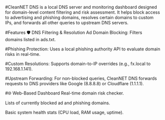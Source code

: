 #CleanNET DNS is a local DNS server and monitoring dashboard designed for domain-level content filtering and risk assessment. It helps block access to advertising and phishing domains, resolves certain domains to custom IPs, and forwards all other queries to upstream DNS servers.

#Features
🛡️ DNS Filtering & Resolution
Ad Domain Blocking: Filters domains listed in ads.txt.

#Phishing Protection: Uses a local phishing authority API to evaluate domain risks in real-time.

#Custom Resolutions: Supports domain-to-IP overrides (e.g., fx.local to 192.168.1.141).

#Upstream Forwarding: For non-blocked queries, CleanNET DNS forwards requests to DNS providers like Google (8.8.8.8) or Cloudflare (1.1.1.1).

#🌐 Web-Based Dashboard
Real-time domain risk checker.

Lists of currently blocked ad and phishing domains.

Basic system health stats (CPU load, RAM usage, uptime).